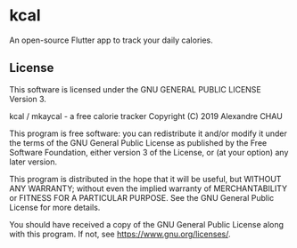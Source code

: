 # kcal

An open-source Flutter app to track your daily calories.

## License

This software is licensed under the GNU GENERAL PUBLIC LICENSE Version 3.

kcal / mkaycal - a free calorie tracker
Copyright (C) 2019 Alexandre CHAU

This program is free software: you can redistribute it and/or modify
it under the terms of the GNU General Public License as published by
the Free Software Foundation, either version 3 of the License, or
(at your option) any later version.

This program is distributed in the hope that it will be useful,
but WITHOUT ANY WARRANTY; without even the implied warranty of
MERCHANTABILITY or FITNESS FOR A PARTICULAR PURPOSE.  See the
GNU General Public License for more details.

You should have received a copy of the GNU General Public License
along with this program.  If not, see <https://www.gnu.org/licenses/>.